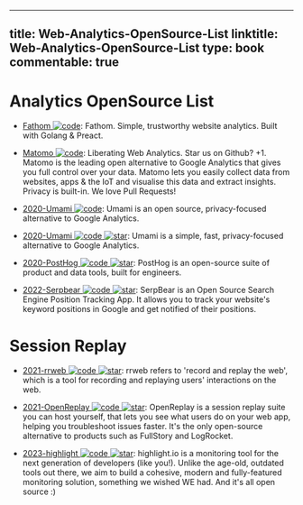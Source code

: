 
---
title: Web-Analytics-OpenSource-List
linktitle: Web-Analytics-OpenSource-List
type: book
commentable: true
---

# Analytics OpenSource List

- [Fathom ![code](https://ng-tech.icu/assets/code.svg)](https://github.com/usefathom/fathom): Fathom. Simple, trustworthy website analytics. Built with Golang & Preact.

- [Matomo ![code](https://ng-tech.icu/assets/code.svg)](https://github.com/matomo-org/matomo): Liberating Web Analytics. Star us on Github? +1. Matomo is the leading open alternative to Google Analytics that gives you full control over your data. Matomo lets you easily collect data from websites, apps & the IoT and visualise this data and extract insights. Privacy is built-in. We love Pull Requests!

- [2020-Umami ![code](https://ng-tech.icu/assets/code.svg)](https://umami.is/): Umami is an open source, privacy-focused alternative to Google Analytics.

- [2020-Umami ![code](https://ng-tech.icu/assets/code.svg) ![star](https://img.shields.io/github/stars/umami-software/umami)](https://github.com/umami-software/umami): Umami is a simple, fast, privacy-focused alternative to Google Analytics.

- [2020-PostHog ![code](https://ng-tech.icu/assets/code.svg) ![star](https://img.shields.io/github/stars/PostHog/posthog)](https://github.com/PostHog/posthog): PostHog is an open-source suite of product and data tools, built for engineers.

- [2022-Serpbear ![code](https://ng-tech.icu/assets/code.svg) ![star](https://img.shields.io/github/stars/2022-towfiqi/serpbear)](https://github.com/2022-towfiqi/serpbear): SerpBear is an Open Source Search Engine Position Tracking App. It allows you to track your website's keyword positions in Google and get notified of their positions.

# Session Replay

- [2021-rrweb ![code](https://ng-tech.icu/assets/code.svg) ![star](https://img.shields.io/github/stars/rrweb-io/rrweb)](https://github.com/rrweb-io/rrweb): rrweb refers to 'record and replay the web', which is a tool for recording and replaying users' interactions on the web.

- [2021-OpenReplay ![code](https://ng-tech.icu/assets/code.svg) ![star](https://img.shields.io/github/stars/openreplay/openreplay)](https://github.com/openreplay/openreplay): OpenReplay is a session replay suite you can host yourself, that lets you see what users do on your web app, helping you troubleshoot issues faster. It's the only open-source alternative to products such as FullStory and LogRocket.

- [2023-highlight ![code](https://ng-tech.icu/assets/code.svg) ![star](https://img.shields.io/github/stars/highlight/highlight)](https://github.com/highlight/highlight): highlight.io is a monitoring tool for the next generation of developers (like you!). Unlike the age-old, outdated tools out there, we aim to build a cohesive, modern and fully-featured monitoring solution, something we wished WE had. And it's all open source :)

    